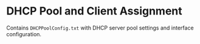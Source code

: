 # DHCP Pool and Client Assignment

Contains `DHCPPoolConfig.txt` with DHCP server pool settings and interface configuration.